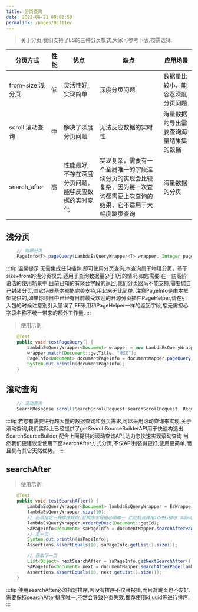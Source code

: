 ```yaml
---
title: 分页查询
date: 2022-06-21 09:02:50
permalink: /pages/0cf11e/
---
```


> 关于分页,我们支持了ES的三种分页模式,大家可参考下表,按需选择.

| 分页方式 | 性能 | 优点 | 缺点 | 应用场景 |
| --- | --- | --- | --- | --- |
| from+size 浅分页 | 低 | 灵活性好,实现简单 | 深度分页问题 | 数据量比较小，能容忍深度分页问题 |
| scroll 滚动查询 | 中 | 解决了深度分页问题 | 无法反应数据的实时性 | 海量数据的导出需要查询海量结果集的数据 |
| search_after | 高 | 性能最好,不存在深度分页问题，能够反应数据的实时变化 | 实现复杂，需要有一个全局唯一的字段连续分页的实现会比较复杂，因为每一次查询都需要上次查询的结果，它不适用于大幅度跳页查询 | 海量数据的分页 |


## 浅分页
```java
    // 物理分页
    PageInfo<T> pageQuery(LambdaEsQueryWrapper<T> wrapper, Integer pageNum, Integer pageSize);
```

:::tip 温馨提示
无需集成任何插件,即可使用分页查询,本查询属于物理分页，基于size+from的浅分页模式,适用于查询数据量少于1万的情况,如您需要
在一些高阶语法的使用场景中,目前已知的有聚合字段的返回,我们分页器尚不能支持,需要您自己封装分页,其它场景基本都能完美支持,用起来无比简单.
注意PageInfo是由本框架提供的,如果你项目中已经有目前最受欢迎的开源分页插件PageHelper,请在引入包的时候注意别引入错误了,EE采用和PageHelper一样的返回字段,您无需担心字段名称不统一带来的额外工作量.
:::

> 使用示例:

```java
    @Test
    public void testPageQuery() {
        LambdaEsQueryWrapper<Document> wrapper = new LambdaEsQueryWrapper<>();
        wrapper.match(Document::getTitle, "老汉");
        PageInfo<Document> documentPageInfo = documentMapper.pageQuery(wrapper,1,10);
        System.out.println(documentPageInfo);
    }
```

## 滚动查询

```java
    // 滚动查询
    SearchResponse scroll(SearchScrollRequest searchScrollRequest, RequestOptions requestOptions) throws IOException;
```

:::tip
若您有需要进行超大量的数据查询和分页需求,可以采用滚动查询来实现,关于滚动查询,我们实际上已经提供了getSearchSourceBuilderAPI用于快速构造出SearchSourceBuilder,配合上面提供的滚动查询API,助力您快速实现滚动查询
当然我们更建议您使用下面searchAfter方式分页,不仅API封装得更好,使用更简单,而且具有其它天然优势。
:::

## searchAfter

> 使用示例:

```java
    @Test
    public void testSearchAfter() {
        LambdaEsQueryWrapper<Document> lambdaEsQueryWrapper = EsWrappers.lambdaQuery(Document.class);
        lambdaEsQueryWrapper.size(10);
        // 必须指定一种排序规则,且排序字段值必须唯一 此处我选择用id进行排序 实际可根据业务场景自由指定,不推荐用创建时间,因为可能会相同
        lambdaEsQueryWrapper.orderByDesc(Document::getId);
        SAPageInfo<Document> saPageInfo = documentMapper.searchAfterPage(lambdaEsQueryWrapper, null, 10);
        // 第一页
        System.out.println(saPageInfo);
        Assertions.assertEquals(10, saPageInfo.getList().size());

        // 获取下一页
        List<Object> nextSearchAfter = saPageInfo.getNextSearchAfter();
        SAPageInfo<Document> next = documentMapper.searchAfterPage(lambdaEsQueryWrapper, nextSearchAfter, 10);
        Assertions.assertEquals(10, next.getList().size());
    }
```

:::tip
使用searchAfter必须指定排序,若没有排序不仅会报错,而且对跳页也不友好.
需要保持searchAfter排序唯一,不然会导致分页失效,推荐使用id,uuid等进行排序.
:::


